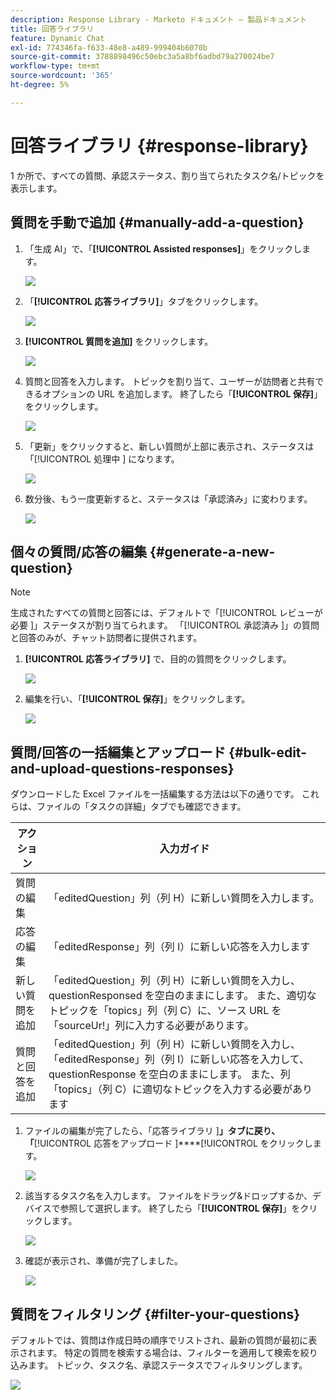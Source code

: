 ```yaml
---
description: Response Library - Marketo ドキュメント – 製品ドキュメント
title: 回答ライブラリ
feature: Dynamic Chat
exl-id: 774346fa-f633-48e8-a489-999404b6070b
source-git-commit: 3788898496c50ebc3a5a8bf6adbd79a270024be7
workflow-type: tm+mt
source-wordcount: '365'
ht-degree: 5%

---
```


# 回答ライブラリ {#response-library}

1 か所で、すべての質問、承認ステータス、割り当てられたタスク名/トピックを表示します。

## 質問を手動で追加 {#manually-add-a-question}

1. 「生成 AI」で、「**[!UICONTROL Assisted responses]**」をクリックします。

   ![](assets/response-library-1.png)

1. 「**[!UICONTROL 応答ライブラリ]**」タブをクリックします。

   ![](assets/response-library-2.png)

1. **[!UICONTROL 質問を追加]** をクリックします。

   ![](assets/response-library-3.png)

1. 質問と回答を入力します。 トピックを割り当て、ユーザーが訪問者と共有できるオプションの URL を追加します。 終了したら「**[!UICONTROL 保存]**」をクリックします。

   ![](assets/response-library-4.png)

1. 「更新」をクリックすると、新しい質問が上部に表示され、ステータスは「[!UICONTROL  処理中 ] になります。

   ![](assets/response-library-5.png)

1. 数分後、もう一度更新すると、ステータスは「承認済み」に変わります。

   ![](assets/response-library-6.png)

## 個々の質問/応答の編集 {#generate-a-new-question}

>[!NOTE]
>
>生成されたすべての質問と回答には、デフォルトで「[!UICONTROL  レビューが必要 ]」ステータスが割り当てられます。 「[!UICONTROL  承認済み ]」の質問と回答のみが、チャット訪問者に提供されます。

1. **[!UICONTROL 応答ライブラリ]** で、目的の質問をクリックします。

   ![](assets/response-library-7.png)

1. 編集を行い、「**[!UICONTROL 保存]**」をクリックします。

   ![](assets/response-library-8.png)

## 質問/回答の一括編集とアップロード {#bulk-edit-and-upload-questions-responses}

ダウンロードした Excel ファイルを一括編集する方法は以下の通りです。 これらは、ファイルの「タスクの詳細」タブでも確認できます。

<table>
<thead>
  <tr>
    <th>アクション</th>
    <th>入力ガイド</th>
  </tr>
</thead>
<tbody>
  <tr>
    <td>質問の編集</td>
    <td>「editedQuestion」列（列 H）に新しい質問を入力します。</td>
  </tr>
  <tr>
    <td>応答の編集</td>
    <td>「editedResponse」列（列 I）に新しい応答を入力します</td>
  </tr>
  <tr>
    <td>新しい質問を追加</td>
    <td>「editedQuestion」列（列 H）に新しい質問を入力し、questionResponsed を空白のままにします。 また、適切なトピックを「topics」列（列 C）に、ソース URL を「sourceUr!」列に入力する必要があります。</td>
  </tr>
  <tr>
    <td>質問と回答を追加</td>
    <td>「editedQuestion」列（列 H）に新しい質問を入力し、「editedResponse」列（列 I）に新しい応答を入力して、questionResponse を空白のままにします。 また、列「topics」（列 C）に適切なトピックを入力する必要があります</td>
  </tr>
</tbody>
</table>

1. ファイルの編集が完了したら、「応答ライブラリ ]**」タブに戻り、「**[!UICONTROL  応答をアップロード ]****[!UICONTROL  をクリックします。

   ![](assets/response-library-9.png)

1. 該当するタスク名を入力します。 ファイルをドラッグ&amp;ドロップするか、デバイスで参照して選択します。 終了したら「**[!UICONTROL 保存]**」をクリックします。

   ![](assets/response-library-10.png)

1. 確認が表示され、準備が完了しました。

   ![](assets/response-library-11.png)

## 質問をフィルタリング {#filter-your-questions}

デフォルトでは、質問は作成日時の順序でリストされ、最新の質問が最初に表示されます。 特定の質問を検索する場合は、フィルターを適用して検索を絞り込みます。 トピック、タスク名、承認ステータスでフィルタリングします。

![](assets/response-library-12.png)
